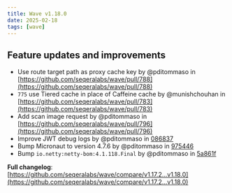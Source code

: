 ```yaml
---
title: Wave v1.18.0
date: 2025-02-18
tags: [wave]
---
```


## Feature updates and improvements

- Use route target path as proxy cache key by @pditommaso in [https://github.com/seqeralabs/wave/pull/788](https://github.com/seqeralabs/wave/pull/788)
- `775` use Tiered cache in place of Caffeine cache by @munishchouhan in [https://github.com/seqeralabs/wave/pull/783](https://github.com/seqeralabs/wave/pull/783)
- Add scan image request by @pditommaso in [https://github.com/seqeralabs/wave/pull/796](https://github.com/seqeralabs/wave/pull/796)
- Improve JWT debug logs by @pditommaso in [086837](https://github.com/seqeralabs/wave/commit/086837e96b33448ba6a8b6a7d924078dbcfaf695)
- Bump Micronaut to version 4.7.6 by @pditommaso in [975446](https://github.com/seqeralabs/wave/commit/97544609b6b60b335af1f40831eec21ed4b9bb11)
- Bump `io.netty:netty-bom:4.1.118.Final` by @pditommaso in [5a861f](https://github.com/seqeralabs/wave/commit/5a861f51f4a56766b0c3cf5f4afb1103b80295d3)

**Full changelog**: [https://github.com/seqeralabs/wave/compare/v1.17.2...v1.18.0](https://github.com/seqeralabs/wave/compare/v1.17.2...v1.18.0)
